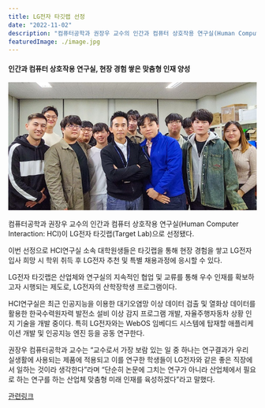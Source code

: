 ```yaml
---
title: LG전자 타깃랩 선정
date: "2022-11-02"
description: "컴퓨터공학과 권장우 교수의 인간과 컴퓨터 상호작용 연구실(Human Computer Interaction: HCI)이 LG전자 타깃랩(Target Lab)으로 선정됐다."
featuredImage: ./image.jpg
---
```


#### 인간과 컴퓨터 상호작용 연구실, 현장 경험 쌓은 맞춤형 인재 양성

![image](./image.jpg)

컴퓨터공학과 권장우 교수의 인간과 컴퓨터 상호작용 연구실(Human Computer Interaction: HCI)이 LG전자 타깃랩(Target Lab)으로 선정됐다.

이번 선정으로 HCI연구실 소속 대학원생들은 타깃랩을 통해 현장 경험을 쌓고 LG전자 입사 희망 시 학위 취득 후 LG전자 추천 및 특별 채용과정에 응시할 수 있다.

LG전자 타깃랩은 산업체와 연구실의 지속적인 협업 및 교류를 통해 우수 인재를 확보하고자 시행되는 제도로, LG전자의 산학장학생 프로그램이다.

HCI연구실은 최근 인공지능을 이용한 대기오염망 이상 데이터 검출 및 열화상 데이터를 활용한 한국수력원자력 발전소 설비 이상 감지 프로그램 개발, 자율주행자동차 상황 인지 기술을 개발 중이다. 특히 LG전자와는 WebOS 임베디드 시스템에 탑재할 애플리케이션 개발 및 인공지능 엔진 등을 공동 연구한다.

권장우 컴퓨터공학과 교수는 “교수로서 가장 보람 있는 일 중 하나는 연구결과가 우리 실생활에 사용되는 제품에 적용되고 이를 연구한 학생들이 LG전자와 같은 좋은 직장에서 일하는 것이라 생각한다”라며 “단순히 논문에 그치는 연구가 아니라 산업체에서 필요로 하는 연구를 하는 산업체 맞춤형 미래 인재를 육성하겠다”라고 말했다.

[관련링크](https://www.inha.ac.kr/kr/952/subview.do?enc=Zm5jdDF8QEB8JTJGYmJzJTJGa3IlMkYxMSUyRjMyNjE0JTJGYXJ0Y2xWaWV3LmRvJTNGcGFnZSUzRDElMjZzcmNoQ29sdW1uJTNEYWxsJTI2c3JjaFdyZCUzRCVFQSVCNiU4QyVFQyU5RSVBNSVFQyU5QSVCMCUyNmJic0NsU2VxJTNEJTI2YmJzT3BlbldyZFNlcSUzRCUyNnJnc0JnbmRlU3RyJTNEJTI2cmdzRW5kZGVTdHIlM0QlMjZpc1ZpZXdNaW5lJTNEZmFsc2UlMjZwYXNzd29yZCUzRCUyNg%3D%3D)
